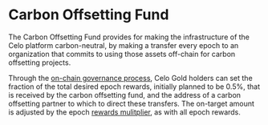 # Carbon Offsetting Fund

The Carbon Offsetting Fund provides for making the infrastructure of the Celo platform carbon-neutral, by making a transfer every epoch to an organization that commits to using those assets off-chain for carbon offsetting projects.

Through the [on-chain governance process](../../governance.md), Celo Gold holders can set the fraction of the total desired epoch rewards, initially planned to be 0.5%, that is received by the carbon offsetting fund, and the address of a carbon offsetting partner to which to direct these transfers. The on-target amount is adjusted by the epoch [rewards mulitplier](./), as with all epoch rewards.

